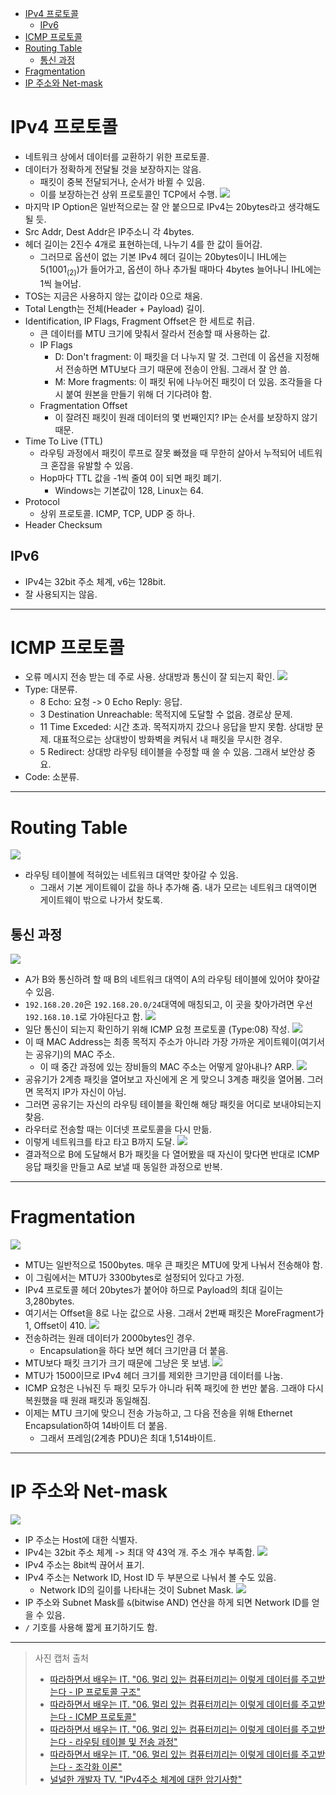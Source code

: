 * [IPv4 프로토콜](#ipv4-프로토콜)
    * [IPv6](#ipv6)
* [ICMP 프로토콜](#icmp-프로토콜)
* [Routing Table](#routing-table)
    * [통신 과정](#통신-과정)
* [Fragmentation](#fragmentation)
* [IP 주소와 Net-mask](#ip-주소와-net-mask)

# IPv4 프로토콜

- 네트워크 상에서 데이터를 교환하기 위한 프로토콜.
- 데이터가 정확하게 전달될 것을 보장하지는 않음.
    - 패킷이 중복 전달되거나, 순서가 바뀔 수 있음.
    - 이를 보장하는건 상위 프로토콜인 TCP에서 수행.
      ![](Pasted%20image%2020231226140509.png)
- 마지막 IP Option은 일반적으로는 잘 안 붙으므로 IPv4는 20bytes라고 생각해도 될 듯.
- Src Addr, Dest Addr은 IP주소니 각 4bytes.
- 헤더 길이는 2진수 4개로 표현하는데, 나누기 4를 한 값이 들어감.
    - 그러므로 옵션이 없는 기본 IPv4 헤더 길이는 20bytes이니 IHL에는 5(1001<sub>(2)</sub>)가 들어가고, 옵션이 하나 추가될 때마다 4bytes 늘어나니 IHL에는 1씩 늘어남.
- TOS는 지금은 사용하지 않는 값이라 0으로 채움.
- Total Length는 전체(Header + Payload) 길이.
- Identification, IP Flags, Fragment Offset은 한 세트로 취급.
    - 큰 데이터를 MTU 크기에 맞춰서 잘라서 전송할 때 사용하는 값.
    - IP Flags
        - D: Don't fragment: 이 패킷을 더 나누지 말 것. 그런데 이 옵션을 지정해서 전송하면 MTU보다 크기 때문에 전송이 안됨. 그래서 잘 안 씀.
        - M: More fragments: 이 패킷 뒤에 나누어진 패킷이 더 있음. 조각들을 다시 붙여 원본을 만들기 위해 더 기다려야 함.
    - Fragmentation Offset
        - 이 잘려진 패킷이 원래 데이터의 몇 번째인지? IP는 순서를 보장하지 않기 때문.
- Time To Live (TTL)
    - 라우팅 과정에서 패킷이 루프로 잘못 빠졌을 때 무한히 살아서 누적되어 네트워크 혼잡을 유발할 수 있음.
    - Hop마다 TTL 값을 -1씩 줄여 0이 되면 패킷 폐기.
        - Windows는 기본값이 128, Linux는 64.
- Protocol
    - 상위 프로토콜. ICMP, TCP, UDP 중 하나.
- Header Checksum

## IPv6

- IPv4는 32bit 주소 체계, v6는 128bit.
- 잘 사용되지는 않음.

---

# ICMP 프로토콜

- 오류 메시지 전송 받는 데 주로 사용. 상대방과 통신이 잘 되는지 확인.
  ![](Pasted%20image%2020231226144953.png)
- Type: 대분류.
    - 8 Echo: 요청 -> 0 Echo Reply: 응답.
    - 3 Destination Unreachable: 목적지에 도달할 수 없음. 경로상 문제.
    - 11 Time Exceded: 시간 초과. 목적지까지 갔으나 응답을 받지 못함. 상대방 문제. 대표적으로는 상대방이 방화벽을 켜둬서 내 패킷을 무시한 경우.
    - 5 Redirect: 상대방 라우팅 테이블을 수정할 때 쓸 수 있음. 그래서 보안상 중요.
- Code: 소분류.

---

# Routing Table

![](Pasted%20image%2020231226145232.png)

- 라우팅 테이블에 적혀있는 네트워크 대역만 찾아갈 수 있음.
    - 그래서 기본 게이트웨이 값을 하나 추가해 줌. 내가 모르는 네트워크 대역이면 게이트웨이 밖으로 나가서 찾도록.

## 통신 과정

![](Pasted%20image%2020231226145332.png)

- A가 B와 통신하려 할 때 B의 네트워크 대역이 A의 라우팅 테이블에 있어야 찾아갈 수 있음.
- `192.168.20.20`은 `192.168.20.0/24`대역에 매칭되고, 이 곳을 찾아가려면 우선 `192.168.10.1`로 가야된다고 함.
  ![](Pasted%20image%2020231226145555.png)
- 일단 통신이 되는지 확인하기 위해 ICMP 요청 프로토콜 (Type:08) 작성.
  ![](Pasted%20image%2020231226145920.png)
- 이 때 MAC Address는 최종 목적지 주소가 아니라 가장 가까운 게이트웨이(여기서는 공유기)의 MAC 주소.
    - 이 때 중간 과정에 있는 장비들의 MAC 주소는 어떻게 알아내나? ARP.
      ![](Pasted%20image%2020231226150102.png)
- 공유기가 2계층 패킷을 열어보고 자신에게 온 게 맞으니 3계층 패킷을 열어봄. 그러면 목적지 IP가 자신이 아님.
- 그러면 공유기는 자신의 라우팅 테이블을 확인해 해당 패킷을 어디로 보내야되는지 찾음.
- 라우터로 전송할 때는 이더넷 프로토콜을 다시 만듦.
- 이렇게 네트워크를 타고 타고 B까지 도달.
  ![](Pasted%20image%2020231226150401.png)
- 결과적으로 B에 도달해서 B가 패킷을 다 열어봤을 때 자신이 맞다면 반대로 ICMP 응답 패킷을 만들고 A로 보낼 때 동일한 과정으로 반복.

---

# Fragmentation

![](Pasted%20image%2020231226153922.png)

- MTU는 일반적으로 1500bytes. 매우 큰 패킷은 MTU에 맞게 나눠서 전송해야 함.
- 이 그림에서는 MTU가 3300bytes로 설정되어 있다고 가정.
- IPv4 프로토콜 헤더 20bytes가 붙어야 하므로 Payload의 최대 길이는 3,280bytes.
- 여기서는 Offset을 8로 나눈 값으로 사용. 그래서 2번째 패킷은 MoreFragment가 1, Offset이 410.
  ![](Pasted%20image%2020231226154728.png)
- 전송하려는 원래 데이터가 2000bytes인 경우.
    - Encapsulation을 하다 보면 헤더 크기만큼 더 붙음.
- MTU보다 패킷 크기가 크기 때문에 그냥은 못 보냄.
  ![](Pasted%20image%2020231226154822.png)
- MTU가 1500이므로 IPv4 헤더 크기를 제외한 크기만큼 데이터를 나눔.
- ICMP 요청은 나눠진 두 패킷 모두가 아니라 뒤쪽 패킷에 한 번만 붙음. 그래야 다시 복원했을 때 원래 패킷과 동일해짐.
- 이제는 MTU 크기에 맞으니 전송 가능하고, 그 다음 전송을 위해 Ethernet Encapsulation하여 14바이트 더 붙음.
    - 그래서 프레임(2계층 PDU)은 최대 1,514바이트.

---

# IP 주소와 Net-mask

![](Pasted%20image%2020231226161709.png)

- IP 주소는 Host에 대한 식별자.
- IPv4는 32bit 주소 체계 -> 최대 약 43억 개. 주소 개수 부족함.
  ![](Pasted%20image%2020231226162149.png)
- IPv4 주소는 8bit씩 끊어서 표기.
- IPv4 주소는 Network ID, Host ID 두 부분으로 나눠서 볼 수도 있음.
    - Network ID의 길이를 나타내는 것이 Subnet Mask.
      ![](Pasted%20image%2020231226162416.png)
- IP 주소와 Subnet Mask를 `&`(bitwise AND) 연산을 하게 되면 Network ID를 얻을 수 있음.
- `/` 기호를 사용해 짧게 표기하기도 함.

---

> 사진 캡처 출처
> - [따라하면서 배우는 IT. "06. 멀리 있는 컴퓨터끼리는 이렇게 데이터를 주고받는다 - IP 프로토콜 구조"](https://youtu.be/_i8O_o2ozlE?feature=shared)
> - [따라하면서 배우는 IT. "06. 멀리 있는 컴퓨터끼리는 이렇게 데이터를 주고받는다 - ICMP 프로토콜"](https://youtu.be/JaBCIUsFE74?feature=shared)
> - [따라하면서 배우는 IT. "06. 멀리 있는 컴퓨터끼리는 이렇게 데이터를 주고받는다 - 라우팅 테이블 및 전송 과정"](https://youtu.be/CjnKNIyREHA?feature=shared)
> - [따라하면서 배우는 IT. "06. 멀리 있는 컴퓨터끼리는 이렇게 데이터를 주고받는다 - 조각화 이론"](https://youtu.be/_AONcID7Sc8?feature=shared)
> - [널널한 개발자 TV. "IPv4주소 체계에 대한 암기사항"](https://youtu.be/gOMljj6K2V0?feature=shared)
